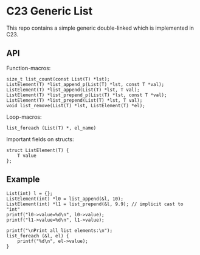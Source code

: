 # C23 Generic List

This repo contains a simple generic double-linked which is implemented in C23.

## API
Function-macros:
```
size_t list_count(const List(T) *lst);
ListElement(T) *list_append_p(List(T) *lst, const T *val);
ListElement(T) *list_append(List(T) *lst, T val);
ListElement(T) *list_prepend_p(List(T) *lst, const T *val);
ListElement(T) *list_prepend(List(T) *lst, T val);
void list_remove(List(T) *lst, ListElement(T) *el);
```

Loop-macros:
```
list_foreach (List(T) *, el_name)
```

Important fields on structs:
```
struct ListElement(T) {
    T value
};
```

## Example
```
List(int) l = {};
ListElement(int) *l0 = list_append(&l, 10);
ListElement(int) *l1 = list_prepend(&l, 9.9); // implicit cast to "int"
printf("l0->value=%d\n", l0->value);
printf("l1->value=%d\n", l1->value);

printf("\nPrint all list elements:\n");
list_foreach (&l, el) {
    printf("%d\n", el->value);
}
```


